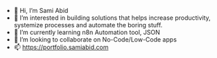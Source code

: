 - 👋 Hi, I’m Sami Abid
- 👀 I’m interested in building solutions that helps increase productivity, systemize processes and automate the boring stuff.
- 🌱 I’m currently learning n8n Automation tool, JSON 
- 💞️ I’m looking to collaborate on No-Code/Low-Code apps
- 📫 https://portfolio.samiabid.com
